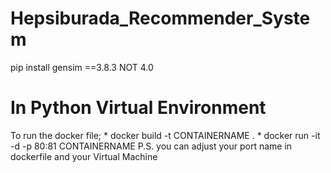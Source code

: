 # Hepsiburada_Recommender_System
pip install gensim ==3.8.3 NOT 4.0



# In Python Virtual Environment
  To run the docker file;
    * docker build -t CONTAINERNAME .
    * docker run -it -d -p 80:81 CONTAINERNAME
     P.S. you can adjust your port name in dockerfile and your Virtual Machine

